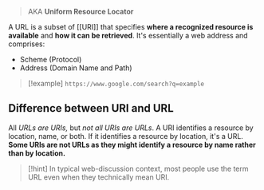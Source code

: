 > AKA **Uniform Resource Locator**

A URL is a subset of [[URI]] that specifies **where a recognized resource is available** and **how it can be retrieved**. It's essentially a web address and comprises:

- Scheme (Protocol)
- Address (Domain Name and Path)

> [!example]
> `https://www.google.com/search?q=example`

## Difference between URI and URL

All *URLs are URIs,* but *not all URIs are URLs*. A URI identifies a resource by location, name, or both. If it identifies a resource by location, it's a URL. **Some URIs are not URLs as they might identify a resource by name rather than by location.**

> [!hint]
> In typical web-discussion context, most people use the term URL even when they technically mean URI.